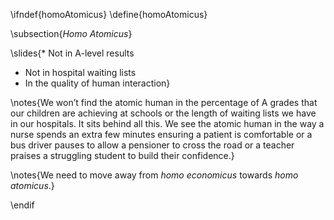 \ifndef{homoAtomicus}
\define{homoAtomicus}

\subsection{*Homo Atomicus*}

\slides{* Not in A-level results
* Not in hospital waiting lists
* In the quality of human interaction}

\notes{We won’t find the atomic human in the percentage of A grades that our children are achieving at schools or the length of waiting lists we have in our hospitals. It sits behind all this. We see the atomic human in the way a nurse spends an extra few minutes ensuring a patient is comfortable or a bus driver pauses to allow a pensioner to cross the road or a teacher praises a struggling student to build their confidence.}

\notes{We need to move away from *homo economicus* towards *homo atomicus*.}

\endif
